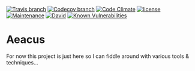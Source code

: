[![Travis branch](https://img.shields.io/travis/herrfugbaum/aeacus/master.svg?style=flat-square)]()
[![Codecov branch](https://img.shields.io/codecov/c/github/herrfugbaum/aeacus/master.svg?style=flat-square)]()
[![Code Climate](https://img.shields.io/codeclimate/github/herrfugbaum/aeacus.svg?style=flat-square)]()
[![license](https://img.shields.io/github/license/herrfugbaum/aeacus.svg?style=flat-square)]()
[![Maintenance](https://img.shields.io/maintenance/yes/2017.svg?style=flat-square)]()
[![David](https://img.shields.io/david/dev/herrfugbaum/aeacus.svg?style=flat-square)]()
[![Known Vulnerabilities](https://snyk.io/test/github/herrfugbaum/aeacus/badge.svg)](https://snyk.io/test/github/herrfugbaum/aeacus)

# Aeacus

For now this project is just here so I can fiddle around with various tools & techniques...
